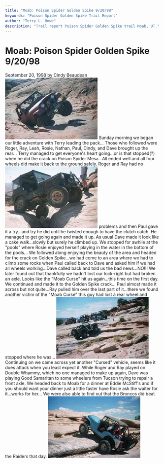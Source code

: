 ```yaml
---
title: "Moab: Poison Spider Golden Spike 9/20/98"
keywords: "Poison Spider Golden Spike Trail Report"
author: "Terry L. Howe"
description: "Trail report Poison Spider Golden Spike trail Moab, UT."
---
```


# Moab: Poison Spider Golden Spike 9/20/98
September 20, 1998
by Cindy Beaudean
[![Moab](mo980903_.jpg)](mo980903.jpg)
Sunday morning we began our little adventure with Terry leading the
pack...  Those who followed were Roger, Ray, Leah, Rosie, Nathan,
Paul, Cindy, and Dave brought up the rear...
Terry managed to get everyone's heart going...or is that stopped(?) when
he did the crack on Poison Spider Mesa...All ended well and all four
wheels did make it back to the ground safely. Roger and Ray had no
[![Moab](mo980904_.jpg)](mo980904.jpg)
problems and then Paul gave it a try...and try he did until he twisted
enough to have the clutch catch.  He managed to get going again and made
it up.  As usual Dave made it look like a cake walk...slowly but surely
he climbed up.
We stopped for awhile at the "pools" where Rosie enjoyed herself playing
in the water in the bottom of the pools...
We followed along enjoying the beauty of the area and headed for the
crack on Golden Spike...we had come to an area where we had to climb
some rocks when Paul called back to Dave and asked him if we had all
wheels working...Dave called back and told us the bad news...NO!!! 
We later found out that thankfully we hadn't lost our lock-right but had
broken an axle.  Looks like the "Moab Curse" hit us again...this time on
the first day.  We continued and made it to the Golden Spike crack...
Paul almost made it across but not quite...Ray pulled him over the last
part of it...there we found another victim of the "Moab Curse" this guy
had lost a rear wheel and stopped where he was...
[![Moab](mo980902_.jpg)](mo980902.jpg)
Continuing on we came across yet another "Cursed" vehicle, seems like it
does attack when you least expect it.
While Roger and Ray played on Double Whammy, which no one managed to
make up again, Dave was playing Good Samaritan to some wheelers from
Tucson trying to repair a front axle.
We headed back to Moab for a dinner at Eddie McStiff's and if you should
want your dinner just a little faster have Rosie ask the waiter for
it...works for her...
We were also able to  find out that the Broncos did beat the Raiders
that day.
[![Moab](mo980901_.jpg)](mo980901.jpg)